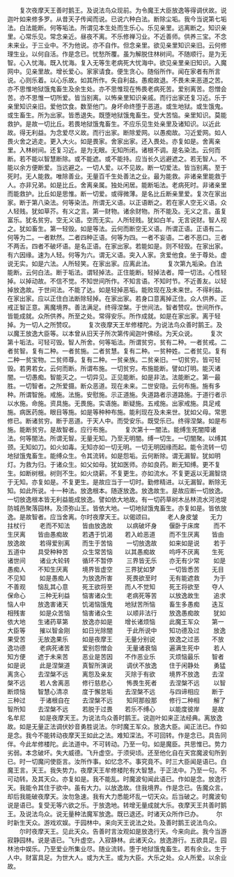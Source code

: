 <!-- { "loadSidebar": true } -->
　　复次夜摩天王善时鹅王。及说法鸟众现前。为令魔王大臣放逸等得调伏故。说迦叶如来修多罗。从昔天子传闻而说。已说六种白法。断除尘垢。我今当说第七垢法。白法能断。何等垢法。所谓见本生处而生乐心。乐见亲里。远离断之。知识亲里。心常乐见。常念亲近。昼夜不离。不乐修禅习业。不近善师。供养三宝。不念未来业。于三业中。不为他说。亦不自作。但念亲里。欲见亲里知识亲旧。云何修理生业。以何自活。作是念已。忧愁所覆。虽为解脱住林树间。不随顺行。是为无智。心入忧海。既入忧海。复入无等生老病死大忧海中。欲见亲里亲旧知识。入魔网中。见亲里故。增长爱心。家家请食。便生贪心。随俗所作。闻在家者有所言说。心则乐着。以心乐故。如其所作。失自利益。愚痴故退。不畏未来恶道之苦。亦不思惟地狱饿鬼畜生及余生处。亦不思惟现在怖畏老病死苦。爱别离苦。怨憎会苦。亦不思惟一切所爱。皆当别离。以怖亲里知识亲戚。而行出家还复习近。乐于亲里知识亲旧。爱他饮食。数至他门。身坏命终堕于恶道。或生地狱。或生饿鬼。或生畜生。所为出家。皆悉退失。既堕地狱饿鬼畜生。受大苦恼。亲里知识。莫能救护。是故一切比丘。若畏地狱饿鬼畜生。不应乐见生处亲里及诸知识。以近此故。得无利益。为念爱尽义故。而行出家。断除爱网。以愚痴故。习近爱网。如人畏火舍之逃走。更入大火。如是畏家。舍家出家。还入畏处。亦复如是。舍离亲里。入林树间。还复习近。是为无眼。无知所闭。诸根不调。是名染法。云何而断。若不能以智慧断除。或不能遮。或不能持。应当长久远避遮之。若无智人。不能以余方便断爱。当远避之。一切人爱。以不见故。断一切爱法。皆当别离。至于死时。无人能救。唯除善业。无量百千生处善法之业。最为能救。非诸亲里能救于人。亦非兄弟。如是比丘。舍离亲属。独处闲居。能断垢法。老病死时。非诸亲里而能救护。比丘如是思惟。断一切爱。或得微薄。是名比丘断亲里爱。复次在家出家。断于第八染法。何等染法。所谓无义语。以正语断之。若在家人空无义语。众人轻贱。犹如草芥。有义之言。第一财物。诸余财物。所不能及。无义之言。虽复富乐。犹名贫穷。空无义语。空而无实。人所轻贱。犹如白羊。无言说财。智人视之。犹如畜生。第一轻毁。如是等法。云何而断空无义语。所谓正语。正语有二。何等为二。一者默然。二者四种正语。何等为四。一者不妄语。二者不恶口。三者不两舌。四者不破坏语。是名正语。在家出家。若能如是。则不轻毁。在家出家。有六因缘。速为人轻。何等为六。谓无义语。突入人家。贪爱他食。坐于尊处。虚说无实。如是六法。人所轻笑。在家出家。应离此法。
　　复次第九垢染。白法能断。云何白法。断于垢法。谓轻掉法。正住能断。轻掉法者。障一切法。心性轻掉。以掉动故。不信不觉。不知世间所作。不知言语。不知时节。不近善友。以轻掉放逸故。于世间法。不能了达。如是轻掉恶垢。能败现在及未来世。不得利益。在家出家。应以正住白法断除轻掉。在家出家。若身口意离掉正住。众人供养。正戒正智正意。离魔境界。善法满足。终得涅槃。于世间法。智者赞叹。世间所作。皆能成就。众所供养。所至之处。常得安乐。所作成就。如是在家出家。离于轻掉。为一切人之所赞叹。
　　复次夜摩天王牟修楼陀。为说法鸟众善时鹅王。及以魔王放逸大臣等。以本曾从旧天子所次第传闻迦叶佛经。为天众说。
　　复次第十垢法。可轻可毁。智人所舍。何等垢法。所谓贫穷。贫有二种。一者贫戒。二者贫智。复有二种。一者贫施。二者贫慧。复有二种。一贫种姓。二者贫见。复有二种一贫宝物。二贫师尊。复有二种。一贫亲族。二贫亲旧。一切贫穷。皆可轻毁。若男若女。云何而断。所谓布施。一切贫穷。布施能断。譬如灯明。能灭诸闇。一切愚痴。智能灭之。一切异见。正见能断。如是非法。法能断之。第一最胜。一切智者。之所爱摄。断众恶道。现在未来。二世安隐。云何布施。施有多种。所谓智施。戒施。法施。安慰施。示正道施。失道路者示道路施。于道行者示以水施。命施。资具施。无畏施。实语施。断疑施。五戒施。出家戒施。具足戒施。病医药施。眼目等施。如是等种种布施。能利现在及未来世。犹如父母。常思修已。断诸贫穷。断于恶道。于天人中。而受安乐。既受乐已。终得涅槃。如是布施。能断贫穷。是故智者。应行布施。
　　复次第十一闇法。能缚生死闇障诸法。何等闇法。所谓无智。无量无知。乃至无明闇。缚一切生。一切闇聚。以缚其颈。无知如刀。如火如毒。无知亦如一切无明。一切无明因缘而起。能令流转一切地狱饿鬼畜生。能缚众生。令其流转。如是怨垢。云何断除。谓无漏智。犹如明灯。为救为归。于诸众生。如父如母。犹如医师。亦如良药。断无知缚。更不复生。如断树根。树则不生。如火烧薪。不复更生。亦如流水。不复更返以无漏智烧于无知。亦复如是。不复更生。是故应当于一切时。勤修精进。以无漏智。断除无知。如此所说。十一种法。放逸根本。随逐放逸。放逸故生。是故应断一切放逸。一切放逸根本皆无利益能成放逸。譬如依大地故。有一切药草树木丛林流水河池堤防城邑聚落园林。及须弥山王。皆依大地。一切地狱饿鬼畜生。亦复如是。皆依放逸。是故智者。应当舍离。尔时夜摩天王。以偈颂曰。
　　老人身皮皱　　无力拄杖行
　　老而不知法　　皆由放逸故
　　以病破坏身　　偃卧于床席
　　而不生厌离　　皆由愚痴故
　　若遇于饥渴　　若入崄恶道
　　而不生厌离　　皆由放逸故
　　若得爱别离　　而生于苦恼
　　一切放逸故　　如来如是说
　　若于五道中　　具受种种苦
　　众生常苦恼　　以其愚痴故
　　呜呼不厌离　　生死诸世间
　　诸业大轮转　　循环不暂停
　　三界皆无乐　　亦无有少常
　　如是愚痴人　　不知生厌离
　　境界皆虚空　　三界犹如梦
　　一切皆悉苦　　无目不见知
　　如是愚痴人　　为放逸所害
　　死畏欲至时　　无有能遮救
　　为于不善观　　恼乱其心意
　　死王欲将至　　而人不觉知
　　死王将欲至　　夺人保命心
　　三种无利益　　恼害诸众生
　　老病死等苦　　以放逸故生
　　追求恼人中　　放逸害诸天
　　饥渴恼饿鬼　　地狱苦所恼
　　畜生多愚痴　　迭互相残害
　　如是众苦恼　　恼害诸众生
　　以顺非法行　　放逸愚痴故
　　犹如依大地　　生诸药草第
　　放逸亦如是　　增长诸烦恼
　　此魔王军众　　第一大臣等
　　摧以智金刚　　如日光除闇
　　于此所说中　　知功德及过
　　放逸果受苦　　无放逸果乐
　　如是夜摩王　　无量分别说
　　放逸之过恶　　不放逸功德
　　老病死诸苦　　爱别怨憎会
　　无量诸衰恼　　遍满生死中
　　若人知方便　　遮于未来苦
　　恶业是苦因　　不作恶业乐
　　灭烦恼最乐　　智者如是说
　　此是涅槃道　　真智所演说
　　调伏不放逸　　住于闲静处
　　勇猛离贪心　　去涅槃不远
　　离怨及亲友　　灭除于有欲
　　境界不放逸　　去涅槃不远
　　若人舍离恶　　修行慈悲心
　　怖畏生死者　　去涅槃不远
　　以智断烦恼　　智慧心清凉
　　度于懈怠垢　　去涅槃不远
　　与四谛相应　　断于三种过
　　于诸根自在　　去涅槃不远
　　知阿那般那　　修行二种相
　　解了智所知　　去涅槃不远
　　若脱于过畏　　若乐不缚心
　　以能度彼岸　　是故名牟尼
　　如是夜摩天王。为说法鸟众善时鹅王。说迦叶如来正法经典。离放逸故。如是无量正法调伏妙音勇胜说法。尔时魔王军众。放逸大臣。闻正法已。作如是念。我今不能转动夜摩天王如此之法。难知深法。不可回转。作是念已。具告同伴。今此牟修楼陀。此法道中。不可转动。乃至一句。如是魔臣。共思惟已。势力劣弱。本念破坏。失大威德。飞升虚空。于须臾顷。还至他化自在天宫魔波旬所到已。时一切魔问使臣言。汝所作事。如忆念不。事究竟不。时三大臣闻是语已。白魔王言。天王。我失势力。夜摩天王牟修楼陀有大智慧。于正法中。乃至一句。不可动转。及其天众。亦复如是。我不能乱。时魔波旬闻此语已。作如是念。放逸行天。我能令其住于欲中。虽有大力。以放逸故。住我境界。作是念已。告魔众言。却后我能破夜摩天。汝勿急速。我有大力悉能坏乱一切天众。后当破之。时魔波旬说是语已。复受无等六欲之乐。于放逸地。转增无量成就大乐。夜摩天王共善时鹅王。及说法鸟众。说无量种法魔军放逸。既已退还。时诸天众所作已办。
　　尔时新生天众。游戏欢娱。于园林中。来向天王说法之处。及善时鹅王说法鸟众。
　　尔时夜摩天王。见此天众。告善时言汝观如是放逸行天。今来向此。我今当游寂静园林。说是语已。飞升虚空。入寂静林。此诸天众。放逸游行。五欲具足。园林池中娱乐。乃至爱业所集业尽。随业流转。堕于地狱饿鬼畜生。若有余业。生于人中。财富具足。为世大人。或为大王。或为大臣。大乐之处。众人所爱。以余业故。
